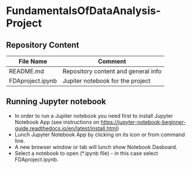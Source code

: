 # FundamentalsOfDataAnalysis-Project

## Repository Content
File Name | Comment 
--------- | -------
README.md | Repository content and general info
FDAproject.ipynb | Jupiter notebook for the project

## Running Jupyter notebook

- In order to run a Jupiter notebook you need first to install Jupyter Notebook App (see instructions on https://jupyter-notebook-beginner-guide.readthedocs.io/en/latest/install.html)
- Lunch Jupyter Notebook App by clicking on its icon or from command line.
- A new browser window or tab will lunch show Notebook Dasboard.
- Select a notebook to open (\*.ipynb file) - in this case select FDAproject.ipynb.

